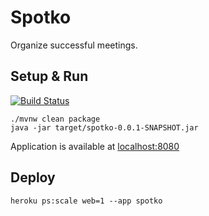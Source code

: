 # Spotko 

Organize successful meetings.

## Setup & Run

[![Build Status](https://travis-ci.org/paq85/spotko.svg?branch=master)](https://travis-ci.org/paq85/spotko)

	./mvnw clean package
	java -jar target/spotko-0.0.1-SNAPSHOT.jar
	
Application is available at [localhost:8080](http://localhost:8080)

## Deploy

	heroku ps:scale web=1 --app spotko